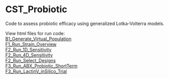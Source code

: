 # CST_Probiotic
Code to assess probiotic efficacy using generalized Lotka-Volterra models.

View html files for run code: <br />
[B1_Generate_Virtual_Population](http://htmlpreview.github.io/?https://github.com/chyylee/CST_Probiotic/blob/main/Run_Files/html_markdown_of_code/B1_Generate_Virtual_Population.html) <br />
[F1_Run_Strain_Overview](http://htmlpreview.github.io/?https://github.com/chyylee/CST_Probiotic/blob/main/Run_Files/html_markdown_of_code/F1_Run_Strain_Overview.html) <br />
[F2_Run_1D_Sensitivity](http://htmlpreview.github.io/?https://github.com/chyylee/CST_Probiotic/blob/main/Run_Files/html_markdown_of_code/F2_Run_1D_Sensitivity.html) <br />
[F2_Run_4D_Sensitivity](http://htmlpreview.github.io/?https://github.com/chyylee/CST_Probiotic/blob/main/Run_Files/html_markdown_of_code/F2_Run_4D_Sensitivity.html) <br />
[F2_Run_Select_Designs](http://htmlpreview.github.io/?https://github.com/chyylee/CST_Probiotic/blob/main/Run_Files/html_markdown_of_code/F2_Run_Select_Designs.html) <br />
[F3_Run_ABX_Probiotic_ShortTerm](http://htmlpreview.github.io/?https://github.com/chyylee/CST_Probiotic/blob/main/Run_Files/html_markdown_of_code/F3_Run_ABX_Probiotic_ShortTerm.html) <br />
[F3_Run_LactinV_inSilico_Trial](http://htmlpreview.github.io/?https://github.com/chyylee/CST_Probiotic/blob/main/Run_Files/html_markdown_of_code/F3_Run_LactinV_inSilico_Trial.html) <br />

